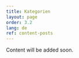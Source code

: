 ```yaml
---
title: Kategorien
layout: page
order: 3.2
lang: de
ref: content-posts
---
```


Content will be added soon.
